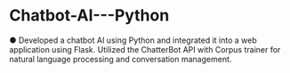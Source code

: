 # Chatbot-AI---Python
● Developed a chatbot AI using Python and integrated it into a web application using Flask. Utilized the ChatterBot API with Corpus 
trainer for natural language processing and conversation management.

